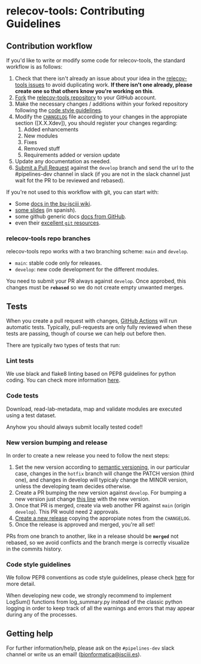 # relecov-tools: Contributing Guidelines

## Contribution workflow

If you'd like to write or modify some code for relecov-tools, the standard workflow is as follows:

1. Check that there isn't already an issue about your idea in the [relecov-tools issues](https://github.com/BU-ISCIII/relecov-tools/issues) to avoid duplicating work. **If there isn't one already, please create one so that others know you're working on this**.
2. [Fork](https://help.github.com/en/github/getting-started-with-github/fork-a-repo) the [relecov-tools repository](https://github.com/BU-ISCIII/relecov-tools/) to your GitHub account.
3. Make the necessary changes / additions within your forked repository following the [code style guidelines](#code-style-guidelines).
4. Modify the [`CHANGELOG`](../CHANGELOG.md) file according to your changes in the appropiate section ([X.X.Xdev]), you should register your changes regarding:
   1. Added enhancements
   2. New modules
   3. Fixes
   4. Removed stuff
   5. Requirements added or version update
5. Update any documentation as needed.
6. [Submit a Pull Request](https://docs.github.com/en/pull-requests/collaborating-with-pull-requests/proposing-changes-to-your-work-with-pull-requests/creating-a-pull-request) against the `develop` branch and send the url to the #pipelines-dev channel in slack (if you are not in the slack channel just wait fot the PR to be reviewed and rebased).

If you're not used to this workflow with git, you can start with:

- Some [docs in the bu-isciii wiki](https://github.com/BU-ISCIII/BU-ISCIII/wiki/Github--gitflow).
- [some slides](https://docs.google.com/presentation/d/1PruqGxPQVxtNcuEbOd86mylXorgYIU5a/edit?pli=1#slide=id.p1) (in spanish).
- some github generic docs [docs from GitHub](https://help.github.com/en/github/collaborating-with-issues-and-pull-requests).
- even their [excellent `git` resources](https://try.github.io/).

### relecov-tools repo branches

relecov-tools repo works with a two branching scheme: `main` and `develop`.

- `main`: stable code only for releases.
- `develop`: new code development for the different modules.

You need to submit your PR always against `develop`. Once approbed, this changes must be **`rebased`** so we do not create empty unwanted merges.

## Tests

When you create a pull request with changes, [GitHub Actions](https://github.com/features/actions) will run automatic tests.
Typically, pull-requests are only fully reviewed when these tests are passing, though of course we can help out before then.

There are typically two types of tests that run:

### Lint tests

We use black and flake8 linting based on PEP8 guidelines for python coding. You can check more information [here](https://github.com/BU-ISCIII/BU-ISCIII/wiki/Python#linting).

### Code tests

Download, read-lab-metadata, map and validate modules are executed using a test dataset.

Anyhow you should always submit locally tested code!!

### New version bumping and release

In order to create a new release you need to follow the next steps:

1. Set the new version according to [semantic versioning](https://semver.org/), in our particular case, changes in the `hotfix` branch will change the PATCH version (third one), and changes in develop will typicaly change the MINOR version, unless the developing team decides otherwise.
2. Create a PR bumping the new version against `develop`. For bumping a new version just change [this line](https://github.com/BU-ISCIII/relecov-tools/blob/09c00c1ddd11f7489de7757841aff506ef4b7e1d/setup.py#L5) with the new version.
3. Once that PR is merged, create via web another PR against `main` (origin `develop`). This PR would need 2 approvals.
4. [Create a new release](https://docs.github.com/en/repositories/releasing-projects-on-github/managing-releases-in-a-repository) copying the appropiate notes from the `CHANGELOG`.
5. Once the release is approved and merged, you're all set!

PRs from one branch to another, like in a release should be **`merged`** not rebased, so we avoid conflicts and the branch merge is correctly visualize in the commits history.

### Code style guidelines

We follow PEP8 conventions as code style guidelines, please check [here](https://github.com/BU-ISCIII/BU-ISCIII/wiki/Python#pep-8-guidelines-read-the-full-pep-8-documentation) for more detail.

When developing new code, we strongly recommend to implement LogSum() functions from log_summary.py instead of the classic python logging in order to keep track of all the warnings and errors that may appear during any of the processes.

## Getting help

For further information/help, please ask on the  `#pipelines-dev` slack channel or write us an email! ([bionformatica@isciii.es](emailto:bioinformatica@isciii.es)).